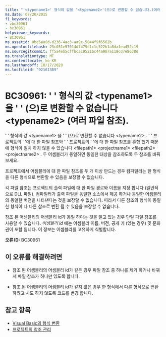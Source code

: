 ```yaml
---
title: "'<typename1>' 형식의 값을 '<typename2>'(으)로 변환할 수 없습니다.(여러 파일 참조)"
ms.date: 07/20/2015
f1_keywords:
- vbc30961
- bc30961
helpviewer_keywords:
- BC30961
ms.assetid: 8be5aa0d-d236-4ac3-aa9c-5044f9f6562b
ms.openlocfilehash: 23c051e57014d7479d1c1c522b1a8da1ead52c19
ms.sourcegitcommit: ff5a4eb5cffbcac9521bc44a907a118cd7e8638d
ms.translationtype: MT
ms.contentlocale: ko-KR
ms.lasthandoff: 10/17/2020
ms.locfileid: "92161389"
---
```

# <a name="bc30961-value-of-type-typename1-cannot-be-converted-to-typename2-multiple-file-references"></a>BC30961: ' ' 형식의 값 \<typename1> 을 ' ' (으)로 변환할 수 없습니다 \<typename2> (여러 파일 참조).

' ' 형식의 값 \<typename1> 을 ' ' (으)로 변환할 수 없습니다 \<typename2> . ' ' 프로젝트의 ' '에 대 한 파일 참조와 ' ' 프로젝트의 ' '에 대 한 파일 참조를 혼합 했기 때문에 형식이 일치 하지 않을 수 있습니다 \<filepath1> \<projectname1> \<filepath2> \<projectname2> . 두 어셈블리가 동일하면 동일한 대상을 참조하도록 두 참조를 바꿔 보세요.

 프로젝트에서 어셈블리에 대 한 파일 참조를 두 개 이상 만드는 경우 컴파일러는 한 형식을 다른 형식으로 변환할 수 있음을 보장할 수 없습니다.

 각 파일 참조는 프로젝트의 출력 파일에 대 한 파일 경로와 이름을 지정 합니다 (일반적으로 DLL 파일). 컴파일러가 출력 파일을 동일한 소스에서 제공 하거나 동일한 어셈블리의 동일한 버전을 나타낸다는 것을 보장할 수 없습니다. 따라서 다른 참조의 형식이 동일한 형식이 나 다른 참조로 변환 될 수 있음을 보장할 수 없습니다.

 참조 된 어셈블리의 어셈블리 id가 동일 하다는 것을 알고 있는 경우 단일 파일 참조를 사용할 수 있습니다. *어셈블리 id* 에는 어셈블리 이름, 버전, 공개 키 (있는 경우) 및 문화권이 포함 됩니다. 이 정보는 어셈블리를 고유하게 식별합니다.

 **오류 ID:** BC30961

## <a name="to-correct-this-error"></a>이 오류를 해결하려면

- 참조 된 어셈블리의 어셈블리 id가 같은 경우 파일 참조 중 하나를 제거 하거나 바꿔서 파일 참조가 하나만 있도록 합니다.

- 참조 된 어셈블리의 어셈블리 id가 같지 않은 경우 한 형식에서 다른 형식으로 변환 하려고 시도 하지 않도록 코드를 변경 합니다.

## <a name="see-also"></a>참고 항목

- [Visual Basic의 형식 변환](../../programming-guide/language-features/data-types/type-conversions.md)
- [프로젝트의 참조 관리](/visualstudio/ide/managing-references-in-a-project)
